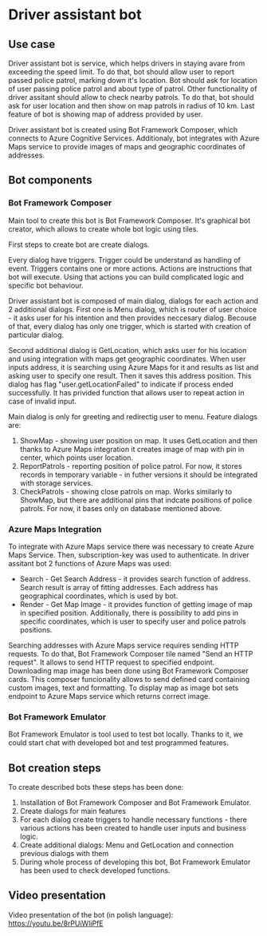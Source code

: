 # Driver assistant bot

## Use case

Driver assistant bot is service, which helps drivers in staying avare from exceeding the speed limit. To do that, bot should allow user to report passed police patrol, marking down it's location. Bot should ask for location of user passing police patrol and about type of patrol. Other functionality of driver assitant should allow to check nearby patrols. To do that, bot should ask for user location and then show on map patrols in radius of 10 km. Last feature of bot is showing map of address provided by user.

Driver assistant bot is created using Bot Framework Composer, which connects to Azure Cognitive Services. Additionaly, bot integrates with Azure Maps service to provide images of maps and geographic coordinates of addresses. 

## Bot components

### Bot Framework Composer

Main tool to create this bot is Bot Framework Composer. It's graphical bot creator, which allows to create whole bot logic using tiles. 

First steps to create bot are create dialogs. 

Every dialog have triggers. Trigger could be understand as handling of event. Triggers contains one or more actions. Actions are instructions that bot will execute. Using that actions you can build complicated logic and specific bot behaviour.

Driver assistant bot is composed of main dialog, dialogs for each action and 2 additional dialogs. First one is Menu dialog, which is router of user choice - it asks user for his intention and then provides neccesary dialog. Becouse of that, every dialog has only one trigger, which is started with creation of particular dialog. 

Second additional dialog is GetLocation, which asks user for his location and using integration with maps get geographic coordinates. When user inputs address, it is searching using Azure Maps for it and results as list and asking user to specify one result. Then it saves this address position. This dialog has flag "user.getLocationFailed" to indicate if process ended successfully. It has privided function that allows user to repeat action in case of invalid input.

Main dialog is only for greeting and redirectig user to menu.
Feature dialogs are:
1. ShowMap - showing user position on map. It uses GetLocation and then thanks to Azure Maps integration it creates image of map with pin in center, which points user location. 
2. ReportPatrols - reporting position of police patrol. For now, it stores records in temporary variable - in futher versions it should be integrated with storage services. 
3. CheckPatrols - showing close patrols on map. Works similarly to ShowMap, but there are additional pins that indcate positions of police patrols. For now, it bases only on database mentioned above. 
   
### Azure Maps Integration

To integrate with Azure Maps service there was necessary to create Azure Maps Service. Then, subscription-key was used to authenticate. 
In driver assitant bot 2 functions of Azure Maps was used:
- Search - Get Search Address - it provides search function of address. Search result is array of fitting addresses. Each address has geographical coordinates, which is used by bot.
- Render - Get Map Image - it provides function of getting image of map in specified position. Additionally, there is possibility to add pins in specific coordinates, which is user to specify user and police patrols positions.

Searching addresses with Azure Maps service requires sending HTTP requests. To do that, Bot Framework Composer tile named "Send an HTTP request". It allows to send HTTP request to specified endpoint. 
Downloading map image has been done using Bot Framework Composer cards. This composer funcionality allows to send defined card containing custom images, text and formatting. To display map as image bot sets endpoint to Azure Maps service which returns correct image.

### Bot Framework Emulator

Bot Framework Emulator is tool used to test bot locally. Thanks to it, we could start chat with developed bot and test programmed features. 

## Bot creation steps

To create described bots these steps has been done:
1. Installation of Bot Framework Composer and Bot Framework Emulator.
2. Create dialogs for main features
3. For each dialog create triggers to handle necessary functions - there various actions has been created to handle user inputs and business logic.
4. Create additional dialogs: Menu and GetLocation and connection previous dialogs with them
5. During whole process of developing this bot, Bot Framework Emulator has been used to check developed functions.


## Video presentation

Video presentation of the bot (in polish language):
https://youtu.be/8rPUiWliPfE

